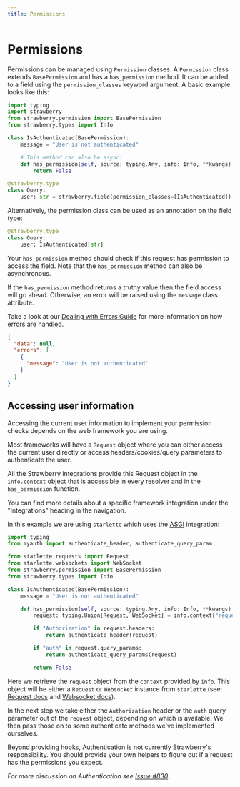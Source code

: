 ```yaml
---
title: Permissions
---
```


# Permissions

Permissions can be managed using `Permission` classes. A `Permission` class
extends `BasePermission` and has a `has_permission` method. It can be added to a
field using the `permission_classes` keyword argument. A basic example looks
like this:

```python
import typing
import strawberry
from strawberry.permission import BasePermission
from strawberry.types import Info

class IsAuthenticated(BasePermission):
    message = "User is not authenticated"

    # This method can also be async!
    def has_permission(self, source: typing.Any, info: Info, **kwargs) -> bool:
        return False

@strawberry.type
class Query:
    user: str = strawberry.field(permission_classes=[IsAuthenticated])
```

Alternatively, the permission class can be used as an annotation on the field type:

```python
@strawberry.type
class Query:
    user: IsAuthenticated[str]
```

Your `has_permission` method should check if this request has permission to access the
field. Note that the `has_permission` method can also be asynchronous.

If the `has_permission` method returns a truthy value then the field access will go
ahead. Otherwise, an error will be raised using the `message` class attribute.

Take a look at our [Dealing with Errors Guide](/docs/guides/errors) for more information
on how errors are handled.

```json
{
  "data": null,
  "errors": [
    {
      "message": "User is not authenticated"
    }
  ]
}
```

## Accessing user information

Accessing the current user information to implement your permission checks
depends on the web framework you are using.

Most frameworks will have a `Request` object where you can either access the current
user directly or access headers/cookies/query parameters to authenticate the user.

All the Strawberry integrations provide this Request object in the `info.context` object
that is accessible in every resolver and in the `has_permission` function.

You can find more details about a specific framework integration under the
"Integrations" heading in the navigation.

In this example we are using `starlette` which uses the
[ASGI](/docs/integrations/asgi) integration:

```python
import typing
from myauth import authenticate_header, authenticate_query_param

from starlette.requests import Request
from starlette.websockets import WebSocket
from strawberry.permission import BasePermission
from strawberry.types import Info

class IsAuthenticated(BasePermission):
    message = "User is not authenticated"

    def has_permission(self, source: typing.Any, info: Info, **kwargs) -> bool:
        request: typing.Union[Request, WebSocket] = info.context["request"]

        if "Authorization" in request.headers:
            return authenticate_header(request)

        if "auth" in request.query_params:
            return authenticate_query_params(request)

        return False
```

Here we retrieve the `request` object from the `context` provided by `info`.
This object will be either a `Request` or `Websocket` instance from `starlette`
(see: [Request docs](https://www.starlette.io/requests/) and
[Websocket docs](https://www.starlette.io/websockets/)).

In the next step we take either the `Authorization` header or the `auth` query
parameter out of the `request` object, depending on which is available. We then
pass those on to some authenticate methods we've implemented ourselves.

Beyond providing hooks, Authentication is not currently Strawberry's
responsibility. You should provide your own helpers to figure out if a request
has the permissions you expect.

_For more discussion on Authentication see_
_[Issue #830](https://github.com/strawberry-graphql/strawberry/issues/830)._
